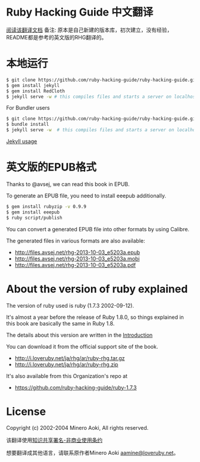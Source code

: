 Ruby Hacking Guide 中文翻译
==============================
[阅读该翻译文档](http://xiajian.github.io/rhg-zh/)
备注: 原本是自己新建的版本库，初次建立，没有经验，README都是参考的英文版的RHG翻译的。

本地运行
==========

```sh
$ git clone https://github.com/ruby-hacking-guide/ruby-hacking-guide.github.com
$ gem install jekyll
$ gem install RedCloth
$ jekyll serve -w # this compiles files and starts a server on localhost:4000.
```


For Bundler users
```sh
$ git clone https://github.com/ruby-hacking-guide/ruby-hacking-guide.github.com
$ bundle install
$ jekyll serve -w  # this compiles files and starts a server on localhost:4000.
```


[Jekyll usage](https://github.com/mojombo/jekyll/wiki/usage)


英文版的EPUB格式
=========

Thanks to @avsej, we can read this book in EPUB.

To generate an EPUB file, you need to install eeepub additionally.

```sh
$ gem install rubyzip -v 0.9.9
$ gem install eeepub
$ ruby script/publish
```

You can convert a generated EPUB file into other formats by using Calibre.

The generated files in various formats are also available:

* http://files.avsej.net/rhg-2013-10-03_e5203a.epub
* http://files.avsej.net/rhg-2013-10-03_e5203a.mobi
* http://files.avsej.net/rhg-2013-10-03_e5203a.pdf


About the version of ruby explained
==========

The version of ruby used is ruby (1.7.3 2002-09-12).

It's almost a year before the release of Ruby 1.8.0,
so things explained in this book are basically the same in Ruby 1.8.

The details about this version are written in the
[Introduction](http://ruby-hacking-guide.github.io/intro.html)

You can download it from the official support site of the book.
* http://i.loveruby.net/ja/rhg/ar/ruby-rhg.tar.gz
* http://i.loveruby.net/ja/rhg/ar/ruby-rhg.zip

It's also available from this Organization's repo at
* https://github.com/ruby-hacking-guide/ruby-1.7.3


License
=======

Copyright (c) 2002-2004 Minero Aoki, All rights reserved.

该翻译使用[知识共享署名-非商业使用条约](http://creativecommons.org/licenses/by-nc-sa/2.5/)

想要翻译成其他语言，请联系原作者Minero Aoki <aamine@loveruby.net>。

